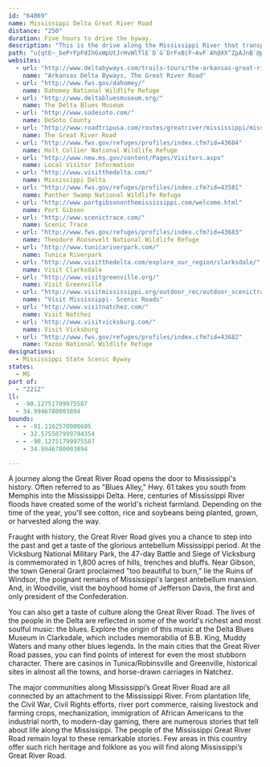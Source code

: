 ```yaml
---
id: "64069"
name: Mississippi Delta Great River Road
distance: "250"
duration: Five hours to drive the byway.
description: "This is the drive along the Mississippi River that transports you to an age of steamships and horse-drawn carriages."
path: "u{qtE~_bePrFpFdIhGxWpUtJrHvWlTlE`D`G`DrFxB|F~AvF`Ah@XX^ZpAJnB`@pAh@p@dB`AjGzB`KxCjHbBlm@hKOzM?~BrCf@zMrDV^Nx@SdCChKEfA]hBwNna@i@jBSjBoA~jCNtFnCjWv@~D~@`BvE~EjHlGxDlH~@nAlMzNzAjBdAxBlBnG\\p@z@`AnA~@|Bx@rENlPC`@PNZBd@YveAEfa@PlAl@b@lfDf@zl@e@dLSthA_@tLhLnGzH|BpDzEzJtn@|}Av`BvcE|C`HrC`FhBpC`I~IjKbIbHfEhEjEbP|KxAb@o@nED~@Xx@pE`EjAxAtl@je@pGrE|Ah@dASrHmF|@xAlBhBhE`DjOhK`NrJtH`FjLzHhCrBpYfSvVvP|y@zk@xBpAjLtId_@vW`UlOjiBzoAzM`JbC~@fFhAv}@zYtTrHp~Bru@dLjEfHzDrDdCrE~DjExFnHbLfAtBlFfMvGxMnAbBlCvBjAr@b@j@bRjZbE~ErEhEbEjDtI`FlGlClCx@lB\\tAF`l@k@fm@[bh@k@v@D|@RzB`CnB~CxAjBfBnD\\Rt@NfGW~ClAvGdAbAXhAl@~@D?~@jIPbYnBrWjAja@rC?`BfO~@`^vCbyAfKnq@nEhe@lDlJj@rr@nFlMp@~N~AtG`BlExA|DdBxC`BpFlDdx@xo@re@j_@|FbF~m@|f@rh@`a@tc@|^dr@zi@~DpCfH|FnEbDxC`BlCjBdInGxClBxD`BfCv@lCd@lGP~BEjPqAnJKt^yCfH[~MJtAF`Gj@|GnAxA\\fFjBhcCtpAla@xSvHfE`F~CxE|BzGlC|GzAlEXxA?|{AgHlBAtDRtDjAxF`D~t@lc@dYbQxEpBzBl@hKxBj`@hHzJvBxhBj]hElAfCdAlJfEjDlB|LtHlBvAl@x@l@l@bIlFCvAd@`c@C~A]dBmClDcCfGm@dAcFnFy@lAcBdF?Rl@pAgRvOyDxDyCnD}BdDovBphDa[ff@cEjI_B`EiBnGfk@a@`KTlFXfGj@~{B~Zr}@lMnHfB|GlC`pAlj@bHvDpC~B~U~XzDzDdA~@jHxE`ObJvDvClDtEnBdDlBlExCtFrCrD|CpCpHnEbfFrrCfsAlt@tjDtlB~`@hTrDzBfVtMnGxDzFxDpErDneAd`AbJ~HzF`E~fFbkD`eD|zBzIrFj~CnuBlBfCrBfDhB~BXRfcAhvAh[vb@lI`JpLhNv`@d^|EdC`NnMrjAxeAnf@jc@dJbJbFdIlSr^vXrg@hw@rvAjw@xwAdcDt_G~BvD~D~EtFbFbDxBpG`D|G|BnJzAtERp}GbRpm@JvEAvKYfFDjK`@vlA^xD\\hDt@vEjBbCtArD~CfBlBhA~A`BxC`AtBpJtWhBrErBnE~A|CxAlCrBzC|lBpfCzv@hcAvJvJrjItkHbAdAbB~BrCrFpA`Ev@rEhAdOjAxFn@pB`AtB`A`BdC~CjpAfnAtQxPtgCxcCng@~e@h\\x[rWhVlV`VpG|F~`@j`@~e@pd@bB`Ah@LppAaArEM|]]|B[vCy@fE_CdSiSdBkCzDcHvE_FbByBdB_DzJ_Tn_@uv@fEsGnQiWbHkJrB}ClEyHpFkO|IoU|BeEbF}H`HgItKcKjCqBxKeGxFaCfGqB~IwBbHi@lF?~KjAfJxBpEj@fECjXPdSQ~CGjt@aDvCEp{DlEf]h@hvApAdo@x@zgBdBjj@~@vmAlAfCJrDr@bFzB~Bv@fAP~AHvFBdRKvDXhAVbBf@dNrGnBzAdCrC~DdFpcBlrBdKvMdU`XplApxArVnZxA`Cx@`B~@pCj@`DXxCzEfcA`@lG|@lF|AjEnAzBbDlDlWvSbDbC`DfBnPfIrFfDtHfH~DxCzYtRbUhPxCfDzHbK|E~GnBfDrCdGjHnQzJfZ|B|E`BzBnBlBjDpBnC`A`BXdCRbTO|{FeInRs@hP{Aj^sFzlFa{@rQaDrJaC`K}CxI{CtGqCvZ_ObcFofCvDaBpH{BxD}@jH_Aj^{BZDjFe@rXeBpKa@vlB{LfJc@`F?bb@|@~o@QdGFbtBxH`h@~AjQx@jHPf@OtADlXjAxkGpThPr@vP^xEMjKmAlXgE~a@_GhQuC`LyAv\\mFj~@_NrUuC`|@gMbG[tNRtMtAx`@`KjMpDrc@`L`q@jQ|CjA|FrCrH`FhJjHxDfBpFfBvn@hPt_@lJnRlFbc@fLv{Cvw@bHdBrGfAbE^pGTxEA`Ia@hLiBrpAkUfAQ|FSbDBnCLjCXbDl@rGvBp^pQjDpAxDfAbDr@bEl@|D^jIVx_CqA|CMzBWdE_ArFcCvAy@nD}CbTsWboB{cCvEiFrDmDhGqEtFuCvD_Bl}E{oBpm@uVbQsHxgAsc@z`@kPbBw@|AaAz@w@|AoB|hAuvBfKuOzFeH|IyJdy@{p@rBmAvBy@rCm@|AShA?|i@?vaB_@pqAKv~Cs@~v@?xCSlDs@zn@sSxBc@|AItABfBZ~S~GxB`@~ObB|@f@b@lAzAxpBI|FUrD[~BqAjGsCnH_k@xhAgAzC_AjD{CfMuAzG[zCmCn`AHhHbEdf@dAbH~@jDlAdD~DfHbq@by@`Z`_@nTtWfEzFh@X~@RlGd@jCDzw@fEzJ\\by@hE|c@pBfCRtBf@~BjAvA`AxAvArBfDz@xBfIbYtHpXhBzDhAdB|DzDfHdF|C`BlGlBpKvBt`AbT|c@lJdc@zJ|VhFjNdDfEjBrBnAjAdApDjExAbClHfPnRr`@rOh\\bCzDhDpDlA`AfEdChEbB`cB`a@|ShFdBp@bCtA|BbB~BlCfBnCnArCx@`C`G`VdBfGvBfEdBdC~A`BhBxAlBdAzClAbF|@|CHdCE`E]pa@sHhn@sKxCaAdCeBxBgCfB_Ep\\ejAbB{HhAiJf@mJB{GeDwdBoA{d@CyLFaEVkGlAkNd@eExAcJ|AaH~Mkg@rBoGdBwDpEaGlGuEnu@ca@xOgIxB_AxCgAlXuH|^aKzAYhAKlDJdTlBlA@lBGzBe@lA[fCkAdDsCfCuDn@eBd@kBxKgg@~@iGTkDzBwv@\\uS^_JNcBrMu~@t@iHpGi{BKqB]oBgIm\\{@oCw@gByBaEsCkEiC{ByDoBw@g@y@y@iBsCo@sBSaAUmDN}Cd@uBvDuJh@eC|Egb@N}B?sAUgDy@{CoLoUqKwV_AsCc@yC?yCNyAlBsMd@u@x@QrOxEdB^fDf@hDPbE?lDQtGgAfEqAdF}BnNkHre@cT`iCalAlViKjCcBf\\iOfDsBhE_Ex@gAxCaFbBmEhAgEb@mCn@qHM}k@Uo[S_y@ByITaEx@eGtGac@jAeGfBiE~AgCtByBnCiBlB{@`EmAneAqZfE}AvFmDp_@kXlDuB~D}ApDy@bBS|FMhC@r_@jBzPf@rCBzFWt[gFhKyB~OyExeBip@jHmCxEsAnAQvDGhCNvt@dJrIz@bEG|EeAxBkAbCcBlNkMd{@wu@"
websites:
  - url: "http://www.deltabyways.com/trails-tours/the-arkansas-great-river-road-national-scenic-byway.dot"
    name: "Arkansas Delta Byways, The Great River Road"
  - url: "http://www.fws.gov/dahomey/"
    name: Dahomey National Wildlife Refuge
  - url: "http://www.deltabluesmuseum.org/"
    name: The Delta Blues Museum
  - url: "http://www.sodesoto.com/"
    name: DeSoto County
  - url: "http://www.roadtripusa.com/routes/greatriver/mississippi/mississippi.html"
    name: The Great River Road
  - url: "http://www.fws.gov/refuges/profiles/index.cfm?id=43684"
    name: Holt Collier National Wildlife Refuge
  - url: "http://www.new.ms.gov/content/Pages/Visitors.aspx"
    name: Local Visitor Information
  - url: "http://www.visitthedelta.com/"
    name: Mississippi Delta
  - url: "http://www.fws.gov/refuges/profiles/index.cfm?id=43581"
    name: Panther Swamp National Wildlife Refuge
  - url: "http://www.portgibsononthemississippi.com/welcome.html"
    name: Port Gibson
  - url: "http://www.scenictrace.com/"
    name: Scenic Trace
  - url: "http://www.fws.gov/refuges/profiles/index.cfm?id=43683"
    name: Theodore Roosevelt National Wildlife Refuge
  - url: "http://www.tunicariverpark.com/"
    name: Tunica Riverpark
  - url: "http://www.visitthedelta.com/explore_our_region/clarksdale/"
    name: Visit Clarksdale
  - url: "http://www.visitgreenville.org/"
    name: Visit Greenville
  - url: "http://www.visitmississippi.org/outdoor_rec/outdoor_scenictrails.asp"
    name: "Visit Mississippi- Scenic Roads"
  - url: "http://www.visitnatchez.com/"
    name: Visit Natchez
  - url: "http://www.visitvicksburg.com/"
    name: Visit Vicksburg
  - url: "http://www.fws.gov/refuges/profiles/index.cfm?id=43682"
    name: Yazoo National Wildlife Refuge
designations:
  - Mississippi State Scenic Byway
states:
  - MS
part of:
  - "2212"
ll:
  - -90.12751799975587
  - 34.9946780003894
bounds:
  - - -91.1162570000605
    - 32.575507999794354
  - - -90.12751799975587
    - 34.9946780003894

---
```


A journey along the Great River Road opens the door to Mississippi's history. Often referred to as "Blues Alley," Hwy. 61 takes you south from Memphis into the Mississippi Delta. Here, centuries of Mississippi River floods have created some of the world's richest farmland. Depending on the time of the year, you'll see cotton, rice and soybeans being planted, grown, or harvested along the way.

Fraught with history, the Great River Road gives you a chance to step into the past and get a taste of the glorious antebellum Mississippi period. At the Vicksburg National Military Park, the 47-day Battle and Siege of Vicksburg is commemorated in 1,800 acres of hills, trenches and bluffs. Near Gibson, the town General Grant proclaimed "too beautiful to burn," lie the Ruins of Windsor, the poignant remains of Mississippi's largest antebellum mansion. And, in Woodville, visit the boyhood home of Jefferson Davis, the first and only president of the Confederation.

You can also get a taste of culture along the Great River Road. The lives of the people in the Delta are reflected in some of the world's richest and most soulful music: the blues. Explore the origin of this music at the Delta Blues Museum in Clarksdale, which includes memorabilia of B.B. King, Muddy Waters and many other blues legends. In the main cities that the Great River Road passes, you can find points of interest for even the most stubborn character. There are casinos in Tunica/Robinsville and Greenville, historical sites in almost all the towns, and horse-drawn carriages in Natchez.

The major communities along Mississippi’s Great River Road are all connected by an attachment to the Mississippi River. From plantation life, the Civil War, Civil Rights efforts, river port commerce, raising livestock and farming crops, mechanization, immigration of African Americans to the industrial north, to modern-day gaming, there are numerous stories that tell about life along the Mississippi.  The people of the Mississippi Great River Road remain loyal to these remarkable stories. Few areas in this country offer such rich heritage and folklore as you will find along Mississippi’s Great River Road.
